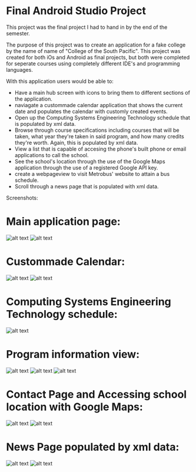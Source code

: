 # Final Android Studio Project

This project was the final project I had to hand in by the end of the semester.

The purpose of this project was to create an application for a fake college by
the name of name of "College of the South Pacific". This project was created for
both iOs and Android as final projects, but both were completed for seperate courses
using completely different IDE's and programming languages.

With this application users would be able to:
* Have a main hub screen with icons to bring them to different sections of the application.
* naviagate a custommade calendar application that shows the current date and populates the calendar with customly created events.
* Open up the Computing Systems Engineering Technology schedule that is populated by xml data.
* Browse through course specifications including courses that will be taken, what year they're taken in said program, and how many credits they're worth. 
Again, this is populated by xml data.
* View a list that is capable of accesing the phone's built phone or email applications to call the school.
* See the school's location through the use of the Google Maps application through the use of a registered Google API key.
* create a webpageview to visit Metrobus' website to attain a bus schedule.
* Scroll through a news page that is populated with xml data.

Screenshots:

# Main application page:

![alt text](https://github.com/MattDunne/College-Projects/blob/master/Android%20Studio%20Projects/Final%20Android%20Studio%20Project/screenshots/android_screenshot4.png "Screenshot 4")
![alt text](https://github.com/MattDunne/College-Projects/blob/master/Android%20Studio%20Projects/Final%20Android%20Studio%20Project/screenshots/android_screenshot11.png "Screenshot 11")


# Custommade Calendar:

![alt text](https://github.com/MattDunne/College-Projects/blob/master/Android%20Studio%20Projects/Final%20Android%20Studio%20Project/screenshots/android_screenshot8.png "Screenshot 8")
![alt text](https://github.com/MattDunne/College-Projects/blob/master/Android%20Studio%20Projects/Final%20Android%20Studio%20Project/screenshots/android_screenshot9.png "Screenshot 9")

# Computing Systems Engineering Technology schedule:

![alt text](https://github.com/MattDunne/College-Projects/blob/master/Android%20Studio%20Projects/Final%20Android%20Studio%20Project/screenshots/android_screenshot12.png "Screenshot 12")

#  Program information view:

![alt text](https://github.com/MattDunne/College-Projects/blob/master/Android%20Studio%20Projects/Final%20Android%20Studio%20Project/screenshots/android_screenshot5.png "Screenshot 5")
![alt text](https://github.com/MattDunne/College-Projects/blob/master/Android%20Studio%20Projects/Final%20Android%20Studio%20Project/screenshots/android_screenshot6.png "Screenshot 6")
![alt text](https://github.com/MattDunne/College-Projects/blob/master/Android%20Studio%20Projects/Final%20Android%20Studio%20Project/screenshots/android_screenshot7.png "Screenshot 7")

# Contact Page and Accessing school location with Google Maps:

![alt text](https://github.com/MattDunne/College-Projects/blob/master/Android%20Studio%20Projects/Final%20Android%20Studio%20Project/screenshots/android_screenshot15.png "Screenshot 15")
![alt text](https://github.com/MattDunne/College-Projects/blob/master/Android%20Studio%20Projects/Final%20Android%20Studio%20Project/screenshots/android_screenshot16.png "Screenshot 16")

# News Page populated by xml data:

![alt text](https://github.com/MattDunne/College-Projects/blob/master/Android%20Studio%20Projects/Final%20Android%20Studio%20Project/screenshots/android_screenshot13.png "Screenshot 13")
![alt text](https://github.com/MattDunne/College-Projects/blob/master/Android%20Studio%20Projects/Final%20Android%20Studio%20Project/screenshots/android_screenshot14.png "Screenshot 14")

